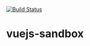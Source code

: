 [![Build Status](https://travis-ci.org/dev-11/vuejs-sandbox.svg?branch=master)](https://travis-ci.org/dev-11/vuejs-sandbox)

# vuejs-sandbox
